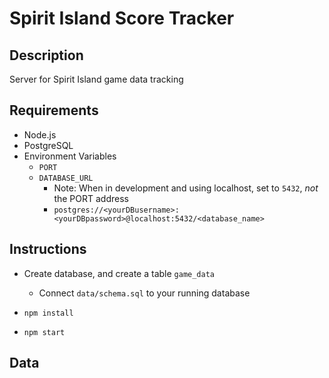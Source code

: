 # Spirit Island Score Tracker

## Description
Server for Spirit Island game data tracking

## Requirements 
- Node.js
- PostgreSQL
- Environment Variables
  - `PORT`
  - `DATABASE_URL`
    - Note: When in development and using localhost, set to `5432`, *not* the PORT address
    - `postgres://<yourDBusername>:<yourDBpassword>@localhost:5432/<database_name>`

## Instructions
- Create database, and create a table `game_data`
  - Connect `data/schema.sql` to your running database
    
- `npm install`
- `npm start`

## Data
